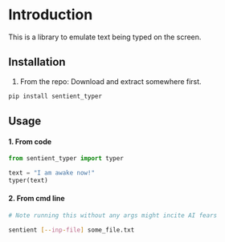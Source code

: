 # Introduction

This is a library to emulate text being typed on the screen.

## Installation

1. From the repo: Download and extract somewhere first.

```bash
pip install sentient_typer
```

## Usage

#### 1. From code

```python
from sentient_typer import typer 

text = "I am awake now!"
typer(text)

```

#### 2. From cmd line

```bash
# Note running this without any args might incite AI fears

sentient [--inp-file] some_file.txt
```